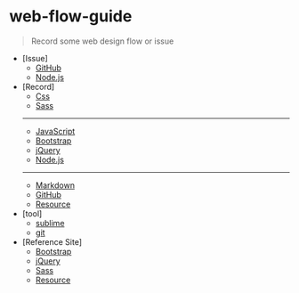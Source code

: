# web-flow-guide

> Record some web design flow or issue

*   [Issue]
    *   [GitHub](./github/issue.md)  
    *   [Node.js](./node/issue.md)
*   [Record]
	*   [Css](./css/record.md)
	*   [Sass](./sass/record.md)
	***
    *   [JavaScript](./javascript/record.md)	
    *   [Bootstrap](./bootstrap/record.md)
    *   [jQuery](./jquery/record.md)
    *   [Node.js](./node/record.md)
	***
    *   [Markdown](./markdown/record.md)
    *   [GitHub](./github/record.md)
    *   [Resource](./resource/record.md)
*   [tool]
    *   [sublime](./tool/sublime.md)
    *   [git](./tool/git.md)
*   [Reference Site]
    *   [Bootstrap](./bootstrap/link.md)
    *   [jQuery](./jquery/link.md)
	*   [Sass](./sass/link.md)
	*   [Resource](./resource/link.md)

